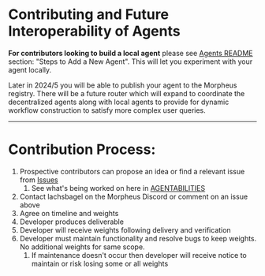 # Contributing and Future Interoperability of Agents

**For contributors looking to build a local agent** please see [Agents README](submodules/moragents_dockers/README.md) section: "Steps to Add a New Agent".
This will let you experiment with your agent locally.

Later in 2024/5 you will be able to publish your agent to the Morpheus registry.
There will be a future router which will expand to coordinate the decentralized agents along with local agents to provide for dynamic workflow construction to satisfy more complex user queries.

---

# Contribution Process:
1. Prospective contributors can propose an idea or find a relevant issue from [Issues](https://github.com/MorpheusAIs/moragents/issues)
   1. See what's being worked on here in [AGENTABILITIES](./AGENTABILITIES.md)
2. Contact lachsbagel on the Morpheus Discord or comment on an issue above
3. Agree on timeline and weights
4. Developer produces deliverable
5. Developer will receive weights following delivery and verification
6. Developer must maintain functionality and resolve bugs to keep weights. No additional weights for same scope.
   1. If maintenance doesn't occur then developer will receive notice to maintain or risk losing some or all weights

